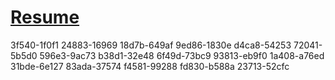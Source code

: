 # [Resume](https://tankdev4.github.io/Resume/)


3f540-1f0f1
24883-16969
18d7b-649af
9ed86-1830e
d4ca8-54253
72041-5b5d0
596e3-9ac73
b38d1-32e48
6f49d-73bc9
93813-eb9f0
1a408-a76ed
31bde-6e127
83ada-37574
f4581-99288
fd830-b588a
23713-52cfc
